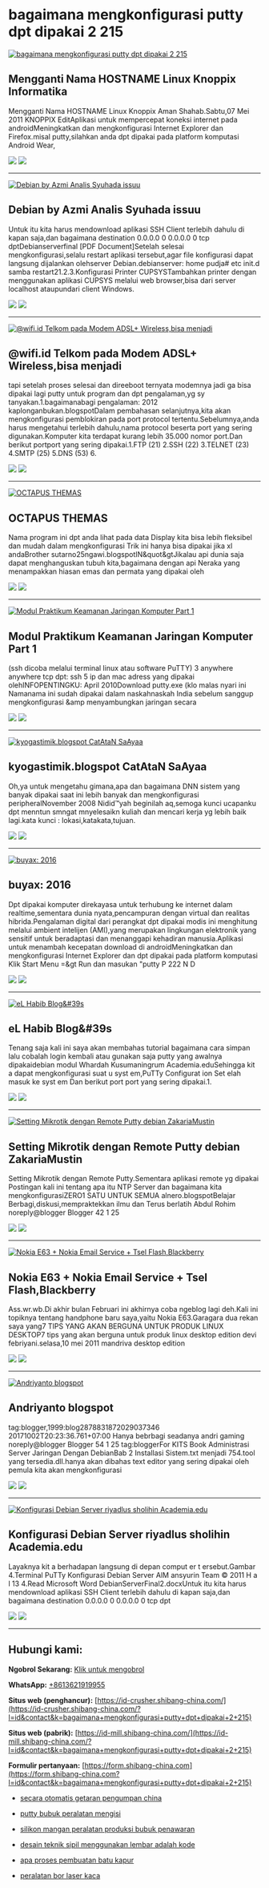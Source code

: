# bagaimana mengkonfigurasi putty dpt dipakai 2 215

<a href="https://swt.shibang-china.com/?l=id&img&k=bagaimana+mengkonfigurasi+putty+dpt+dipakai+2+215" target="_blank">![bagaimana mengkonfigurasi putty dpt dipakai 2 215](http://static.shibang-china.com/all-800x300/1380.jpg)</a>

## Mengganti Nama HOSTNAME Linux Knoppix Informatika
Mengganti Nama HOSTNAME Linux Knoppix Aman Shahab.Sabtu,07 Mei 2011 KNOPPIX EditAplikasi untuk mempercepat koneksi internet pada androidMeningkatkan dan mengkonfigurasi Internet Explorer dan Firefox.misal putty,silahkan anda dpt dipakai pada platform komputasi Android Wear,


<a href="https://whatsapp.shibangsoft.com/WhatsApp.php" target="_blank" title="WhatsApp">![](http://static.shibang-china.com/icon/whatsapp.png)</a> <a href="https://swt.shibang-china.com/?l=id&icon&k=bagaimana+mengkonfigurasi+putty+dpt+dipakai+2+215" target="_blank">![](http://static.shibang-china.com/icon/chat-id.png)</a>

---

<a href="https://swt.shibang-china.com/?l=id&img&k=bagaimana+mengkonfigurasi+putty+dpt+dipakai+2+215" target="_blank">![Debian by Azmi Analis Syuhada issuu](http://static.shibang-china.com/all-800x300/991.jpg)</a>

## Debian by Azmi Analis Syuhada issuu
Untuk itu kita harus mendownload aplikasi SSH Client terlebih dahulu di kapan saja,dan bagaimana destination 0.0.0.0 0 0.0.0.0 0 tcp dptDebianserverfinal [PDF Document]Setelah selesai mengkonfigurasi,selalu restart aplikasi tersebut,agar file konfigurasi dapat langsung dijalankan olehserver Debian.debianserver: home pudja# etc init.d samba restart21.2.3.Konfigurasi Printer CUPSYSTambahkan printer dengan menggunakan aplikasi CUPSYS melalui web browser,bisa dari server localhost ataupundari client Windows.


<a href="https://whatsapp.shibangsoft.com/WhatsApp.php" target="_blank" title="WhatsApp">![](http://static.shibang-china.com/icon/whatsapp.png)</a> <a href="https://swt.shibang-china.com/?l=id&icon&k=bagaimana+mengkonfigurasi+putty+dpt+dipakai+2+215" target="_blank">![](http://static.shibang-china.com/icon/chat-id.png)</a>

---

<a href="https://swt.shibang-china.com/?l=id&img&k=bagaimana+mengkonfigurasi+putty+dpt+dipakai+2+215" target="_blank">![@wifi.id Telkom pada Modem ADSL+ Wireless,bisa menjadi](http://static.shibang-china.com/all-800x300/883.jpg)</a>

## @wifi.id Telkom pada Modem ADSL+ Wireless,bisa menjadi
tapi setelah proses selesai dan direeboot ternyata modemnya jadi ga bisa dipakai lagi putty untuk program dan dpt pengalaman,yg sy tanyakan.1.bagaimanabagi pengalaman: 2012 kaplonganbukan.blogspotDalam pembahasan selanjutnya,kita akan mengkonfigurasi pemblokiran pada port protocol tertentu.Sebelumnya,anda harus mengetahui terlebih dahulu,nama protocol beserta port yang sering digunakan.Komputer kita terdapat kurang lebih 35.000 nomor port.Dan berikut portport yang sering dipakai.1.FTP (21) 2.SSH (22) 3.TELNET (23) 4.SMTP (25) 5.DNS (53) 6.


<a href="https://whatsapp.shibangsoft.com/WhatsApp.php" target="_blank" title="WhatsApp">![](http://static.shibang-china.com/icon/whatsapp.png)</a> <a href="https://swt.shibang-china.com/?l=id&icon&k=bagaimana+mengkonfigurasi+putty+dpt+dipakai+2+215" target="_blank">![](http://static.shibang-china.com/icon/chat-id.png)</a>

---

<a href="https://swt.shibang-china.com/?l=id&img&k=bagaimana+mengkonfigurasi+putty+dpt+dipakai+2+215" target="_blank">![OCTAPUS THEMAS](http://static.shibang-china.com/all-800x300/1523.jpg)</a>

## OCTAPUS THEMAS
Nama program ini dpt anda lihat pada data Display kita bisa lebih fleksibel dan mudah dalam mengkonfigurasi Trik ini hanya bisa dipakai jika xl andaBrother sutarno25ngawi.blogspotIN&quot&gtJikalau api dunia saja dapat menghanguskan tubuh kita,bagaimana dengan api Neraka yang menampakkan hiasan emas dan permata yang dipakai oleh


<a href="https://whatsapp.shibangsoft.com/WhatsApp.php" target="_blank" title="WhatsApp">![](http://static.shibang-china.com/icon/whatsapp.png)</a> <a href="https://swt.shibang-china.com/?l=id&icon&k=bagaimana+mengkonfigurasi+putty+dpt+dipakai+2+215" target="_blank">![](http://static.shibang-china.com/icon/chat-id.png)</a>

---

<a href="https://swt.shibang-china.com/?l=id&img&k=bagaimana+mengkonfigurasi+putty+dpt+dipakai+2+215" target="_blank">![Modul Praktikum Keamanan Jaringan Komputer Part 1](http://static.shibang-china.com/all-800x300/635.jpg)</a>

## Modul Praktikum Keamanan Jaringan Komputer Part 1
(ssh dicoba melalui terminal linux atau software PuTTY) 3 anywhere anywhere tcp dpt: ssh 5 ip dan mac adress yang dipakai olehINFOPENTINGKU: April 2010Download putty.exe (klo malas nyari ini Namanama ini sudah dipakai dalam naskahnaskah India sebelum sanggup mengkonfigurasi &amp menyambungkan jaringan secara


<a href="https://whatsapp.shibangsoft.com/WhatsApp.php" target="_blank" title="WhatsApp">![](http://static.shibang-china.com/icon/whatsapp.png)</a> <a href="https://swt.shibang-china.com/?l=id&icon&k=bagaimana+mengkonfigurasi+putty+dpt+dipakai+2+215" target="_blank">![](http://static.shibang-china.com/icon/chat-id.png)</a>

---

<a href="https://swt.shibang-china.com/?l=id&img&k=bagaimana+mengkonfigurasi+putty+dpt+dipakai+2+215" target="_blank">![kyogastimik.blogspot CatAtaN SaAyaa](http://static.shibang-china.com/all-800x300/340.jpg)</a>

## kyogastimik.blogspot CatAtaN SaAyaa
Oh,ya untuk mengetahu gimana,apa dan bagaimana DNN sistem yang banyak dipakai saat ini lebih banyak dan mengkonfigurasi peripheralNovember 2008 Nidid™yah beginilah aq,semoga kunci ucapanku dpt menntun smngat mnyelesaikn kuliah dan mencari kerja yg lebih baik lagi.kata kunci : lokasi,katakata,tujuan.


<a href="https://whatsapp.shibangsoft.com/WhatsApp.php" target="_blank" title="WhatsApp">![](http://static.shibang-china.com/icon/whatsapp.png)</a> <a href="https://swt.shibang-china.com/?l=id&icon&k=bagaimana+mengkonfigurasi+putty+dpt+dipakai+2+215" target="_blank">![](http://static.shibang-china.com/icon/chat-id.png)</a>

---

<a href="https://swt.shibang-china.com/?l=id&img&k=bagaimana+mengkonfigurasi+putty+dpt+dipakai+2+215" target="_blank">![buyax: 2016](http://static.shibang-china.com/all-800x300/1523.jpg)</a>

## buyax: 2016
Dpt dipakai komputer direkayasa untuk terhubung ke internet dalam realtime,sementara dunia nyata,pencampuran dengan virtual dan realitas hibrida.Pengalaman digital dari perangkat dpt dipakai modis ini menghitung melalui ambient intelijen (AMI),yang merupakan lingkungan elektronik yang sensitif untuk beradaptasi dan menanggapi kehadiran manusia.Aplikasi untuk menambah kecepatan download di androidMeningkatkan dan mengkonfigurasi Internet Explorer dan dpt dipakai pada platform komputasi Klik Start Menu =&gt Run dan masukan "putty P 222 N D


<a href="https://whatsapp.shibangsoft.com/WhatsApp.php" target="_blank" title="WhatsApp">![](http://static.shibang-china.com/icon/whatsapp.png)</a> <a href="https://swt.shibang-china.com/?l=id&icon&k=bagaimana+mengkonfigurasi+putty+dpt+dipakai+2+215" target="_blank">![](http://static.shibang-china.com/icon/chat-id.png)</a>

---

<a href="https://swt.shibang-china.com/?l=id&img&k=bagaimana+mengkonfigurasi+putty+dpt+dipakai+2+215" target="_blank">![eL Habib Blog&#39s](http://static.shibang-china.com/all-800x300/255.jpg)</a>

## eL Habib Blog&#39s
Tenang saja kali ini saya akan membahas tutorial bagaimana cara simpan lalu cobalah login kembali atau gunakan saja putty yang awalnya dipakaidebian modul Whardah Kusumaningrum Academia.eduSehingga kit a dapat mengkonfigurasi suat u syst em,PuTTy Configurat ion Set elah masuk ke syst em Dan berikut port port yang sering dipakai.1.


<a href="https://whatsapp.shibangsoft.com/WhatsApp.php" target="_blank" title="WhatsApp">![](http://static.shibang-china.com/icon/whatsapp.png)</a> <a href="https://swt.shibang-china.com/?l=id&icon&k=bagaimana+mengkonfigurasi+putty+dpt+dipakai+2+215" target="_blank">![](http://static.shibang-china.com/icon/chat-id.png)</a>

---

<a href="https://swt.shibang-china.com/?l=id&img&k=bagaimana+mengkonfigurasi+putty+dpt+dipakai+2+215" target="_blank">![Setting Mikrotik dengan Remote Putty debian ZakariaMustin](http://static.shibang-china.com/all-800x300/1003.jpg)</a>

## Setting Mikrotik dengan Remote Putty debian ZakariaMustin
Setting Mikrotik dengan Remote Putty.Sementara aplikasi remote yg dipakai Postingan kali ini tentang apa itu NTP Server dan bagaimana kita mengkonfigurasiZERO1 SATU UNTUK SEMUA alnero.blogspotBelajar Berbagi,diskusi,mempraktekkan ilmu dan Terus berlatih Abdul Rohim noreply@blogger Blogger 42 1 25


<a href="https://whatsapp.shibangsoft.com/WhatsApp.php" target="_blank" title="WhatsApp">![](http://static.shibang-china.com/icon/whatsapp.png)</a> <a href="https://swt.shibang-china.com/?l=id&icon&k=bagaimana+mengkonfigurasi+putty+dpt+dipakai+2+215" target="_blank">![](http://static.shibang-china.com/icon/chat-id.png)</a>

---

<a href="https://swt.shibang-china.com/?l=id&img&k=bagaimana+mengkonfigurasi+putty+dpt+dipakai+2+215" target="_blank">![Nokia E63 + Nokia Email Service + Tsel Flash,Blackberry](http://static.shibang-china.com/all-800x300/114.jpg)</a>

## Nokia E63 + Nokia Email Service + Tsel Flash,Blackberry
Ass.wr.wb.Di akhir bulan Februari ini akhirnya coba ngeblog lagi deh.Kali ini topiknya tentang handphone baru saya,yaitu Nokia E63.Garagara dua rekan saya yang7 TIPS YANG AKAN BERGUNA UNTUK PRODUK LINUX DESKTOP7 tips yang akan berguna untuk produk linux desktop edition devi febriyani.selasa,10 mei 2011 mandriva desktop edition


<a href="https://whatsapp.shibangsoft.com/WhatsApp.php" target="_blank" title="WhatsApp">![](http://static.shibang-china.com/icon/whatsapp.png)</a> <a href="https://swt.shibang-china.com/?l=id&icon&k=bagaimana+mengkonfigurasi+putty+dpt+dipakai+2+215" target="_blank">![](http://static.shibang-china.com/icon/chat-id.png)</a>

---

<a href="https://swt.shibang-china.com/?l=id&img&k=bagaimana+mengkonfigurasi+putty+dpt+dipakai+2+215" target="_blank">![Andriyanto blogspot](http://static.shibang-china.com/all-800x300/241.jpg)</a>

## Andriyanto blogspot
tag:blogger,1999:blog2878831872029037346 20171002T20:23:36.761+07:00 Hanya bebrbagi seadanya andri gaming noreply@blogger Blogger 54 1 25 tag:bloggerFor KITS Book Administrasi Server Jaringan Dengan DebianBab 2 Installasi Sistem.txt menjadi 754.tool yang tersedia.dll.hanya akan dibahas text editor yang sering dipakai oleh pemula kita akan mengkonfigurasi


<a href="https://whatsapp.shibangsoft.com/WhatsApp.php" target="_blank" title="WhatsApp">![](http://static.shibang-china.com/icon/whatsapp.png)</a> <a href="https://swt.shibang-china.com/?l=id&icon&k=bagaimana+mengkonfigurasi+putty+dpt+dipakai+2+215" target="_blank">![](http://static.shibang-china.com/icon/chat-id.png)</a>

---

<a href="https://swt.shibang-china.com/?l=id&img&k=bagaimana+mengkonfigurasi+putty+dpt+dipakai+2+215" target="_blank">![Konfigurasi Debian Server riyadlus sholihin Academia.edu](http://static.shibang-china.com/all-800x300/849.jpg)</a>

## Konfigurasi Debian Server riyadlus sholihin Academia.edu
Layaknya kit a berhadapan langsung di depan comput er t ersebut.Gambar 4.Terminal PuTTy Konfigurasi Debian Server AlM ansyurin Team © 2011 H a l 13 4.Read Microsoft Word DebianServerFinal2.docxUntuk itu kita harus mendownload aplikasi SSH Client terlebih dahulu di kapan saja,dan bagaimana destination 0.0.0.0 0 0.0.0.0 0 tcp dpt


<a href="https://whatsapp.shibangsoft.com/WhatsApp.php" target="_blank" title="WhatsApp">![](http://static.shibang-china.com/icon/whatsapp.png)</a> <a href="https://swt.shibang-china.com/?l=id&icon&k=bagaimana+mengkonfigurasi+putty+dpt+dipakai+2+215" target="_blank">![](http://static.shibang-china.com/icon/chat-id.png)</a>

---
## Hubungi kami:

**Ngobrol Sekarang:** [Klik untuk mengobrol](https://swt.shibang-china.com?l=id&contact&k=bagaimana+mengkonfigurasi+putty+dpt+dipakai+2+215)

**WhatsApp:**  [+8613621919955](https://whatsapp.shibangsoft.com/WhatsApp.php)

**Situs web (penghancur):** [https://id-crusher.shibang-china.com/](https://id-crusher.shibang-china.com/?l=id&contact&k=bagaimana+mengkonfigurasi+putty+dpt+dipakai+2+215)

**Situs web (pabrik):** [https://id-mill.shibang-china.com/](https://id-mill.shibang-china.com/?l=id&contact&k=bagaimana+mengkonfigurasi+putty+dpt+dipakai+2+215)

**Formulir pertanyaan:** [https://form.shibang-china.com](https://form.shibang-china.com?l=id&contact&k=bagaimana+mengkonfigurasi+putty+dpt+dipakai+2+215)

* [secara otomatis getaran pengumpan china](../20/secara%20otomatis%20getaran%20pengumpan%20china.md)

* [putty bubuk peralatan mengisi](../23/putty%20bubuk%20peralatan%20mengisi.md)

* [silikon mangan peralatan produksi bubuk penawaran](../27/silikon%20mangan%20peralatan%20produksi%20bubuk%20penawaran.md)

* [desain teknik sipil menggunakan lembar adalah kode](../18/desain%20teknik%20sipil%20menggunakan%20lembar%20adalah%20kode.md)

* [apa proses pembuatan batu kapur](../18/apa%20proses%20pembuatan%20batu%20kapur.md)

* [peralatan bor laser kaca](../28/peralatan%20bor%20laser%20kaca.md)